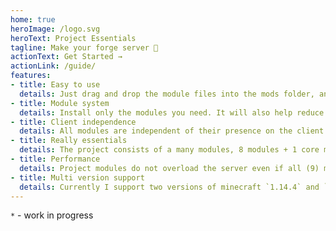 ```yaml
---
home: true
heroImage: /logo.svg
heroText: Project Essentials
tagline: Make your forge server 🎉
actionText: Get Started →
actionLink: /guide/
features:
- title: Easy to use
  details: Just drag and drop the module files into the mods folder, and continue creating the server.
- title: Module system
  details: Install only the modules you need. It will also help reduce server overload.
- title: Client independence
  details: All modules are independent of their presence on the client and no requires resource-packs with localization.
- title: Really essentials
  details: The project consists of a many modules, 8 modules + 1 core module + 2 WIP* modules.
- title: Performance
  details: Project modules do not overload the server even if all (9) modules are installed.
- title: Multi version support
  details: Currently I support two versions of minecraft `1.14.4` and `1.15.2` with Forge. I'll support more versions.
---
```


`*` - work in progress
